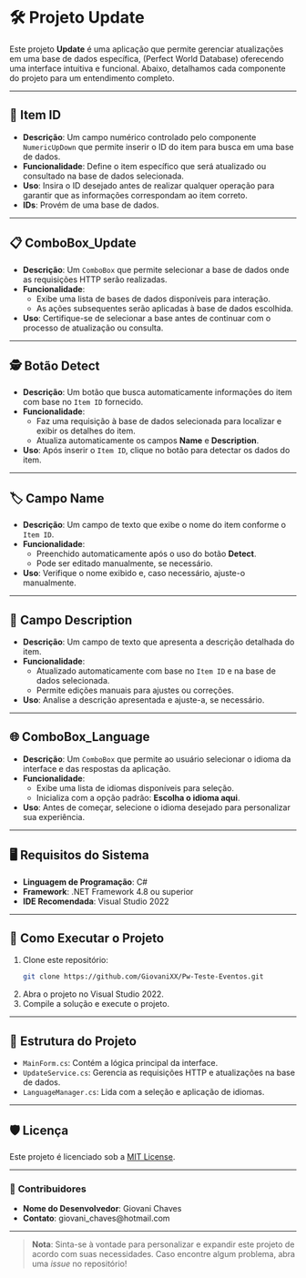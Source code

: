 # 🛠️ Projeto Update

Este projeto **Update** é uma aplicação que permite gerenciar atualizações em uma base de dados específica, (Perfect World Database) oferecendo uma interface intuitiva e funcional. Abaixo, detalhamos cada componente do projeto para um entendimento completo.

---

## 🔢 **Item ID**

- **Descrição**: Um campo numérico controlado pelo componente `NumericUpDown` que permite inserir o ID do item para busca em uma base de dados.
- **Funcionalidade**: Define o item específico que será atualizado ou consultado na base de dados selecionada.
- **Uso**: Insira o ID desejado antes de realizar qualquer operação para garantir que as informações correspondam ao item correto.
- **IDs**: Provém de uma base de dados.

---

## 📋 **ComboBox\_Update**

- **Descrição**: Um `ComboBox` que permite selecionar a base de dados onde as requisições HTTP serão realizadas.
- **Funcionalidade**:
  - Exibe uma lista de bases de dados disponíveis para interação.
  - As ações subsequentes serão aplicadas à base de dados escolhida.
- **Uso**: Certifique-se de selecionar a base antes de continuar com o processo de atualização ou consulta.

---

## 🕵️ **Botão Detect**

- **Descrição**: Um botão que busca automaticamente informações do item com base no `Item ID` fornecido.
- **Funcionalidade**:
  - Faz uma requisição à base de dados selecionada para localizar e exibir os detalhes do item.
  - Atualiza automaticamente os campos **Name** e **Description**.
- **Uso**: Após inserir o `Item ID`, clique no botão para detectar os dados do item.

---

## 🏷️ **Campo Name**

- **Descrição**: Um campo de texto que exibe o nome do item conforme o `Item ID`.
- **Funcionalidade**:
  - Preenchido automaticamente após o uso do botão **Detect**.
  - Pode ser editado manualmente, se necessário.
- **Uso**: Verifique o nome exibido e, caso necessário, ajuste-o manualmente.

---

## 📝 **Campo Description**

- **Descrição**: Um campo de texto que apresenta a descrição detalhada do item.
- **Funcionalidade**:
  - Atualizado automaticamente com base no `Item ID` e na base de dados selecionada.
  - Permite edições manuais para ajustes ou correções.
- **Uso**: Analise a descrição apresentada e ajuste-a, se necessário.

---

## 🌐 **ComboBox\_Language**

- **Descrição**: Um `ComboBox` que permite ao usuário selecionar o idioma da interface e das respostas da aplicação.
- **Funcionalidade**:
  - Exibe uma lista de idiomas disponíveis para seleção.
  - Inicializa com a opção padrão: **Escolha o idioma aqui**.
- **Uso**: Antes de começar, selecione o idioma desejado para personalizar sua experiência.

---

## 🖥️ **Requisitos do Sistema**

- **Linguagem de Programação**: C#
- **Framework**: .NET Framework 4.8 ou superior
- **IDE Recomendada**: Visual Studio 2022

---

## 🚀 **Como Executar o Projeto**

1. Clone este repositório:
   ```bash
   git clone https://github.com/GiovaniXX/Pw-Teste-Eventos.git
   ```
2. Abra o projeto no Visual Studio 2022.
3. Compile a solução e execute o projeto.

---

## 📂 **Estrutura do Projeto**

- `MainForm.cs`: Contém a lógica principal da interface.
- `UpdateService.cs`: Gerencia as requisições HTTP e atualizações na base de dados.
- `LanguageManager.cs`: Lida com a seleção e aplicação de idiomas.

---

## 🛡️ **Licença**

Este projeto é licenciado sob a [MIT License](LICENSE).

---

### 👥 **Contribuidores**

- **Nome do Desenvolvedor**: Giovani Chaves
- **Contato**: giovani\_chaves\@hotmail.com

---

> **Nota**: Sinta-se à vontade para personalizar e expandir este projeto de acordo com suas necessidades. Caso encontre algum problema, abra uma *issue* no repositório!



